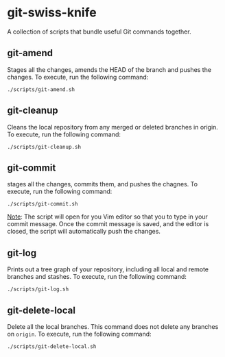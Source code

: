 # git-swiss-knife
A collection of scripts that bundle useful Git commands together.

## git-amend

Stages all the changes, amends the HEAD of the branch and pushes the changes. To execute, run the following command:
```
./scripts/git-amend.sh
```

## git-cleanup

Cleans the local repository from any merged or deleted branches in origin. To execute, run the following command:
```
./scripts/git-cleanup.sh
```

## git-commit

stages all the changes, commits them, and pushes the chagnes. To execute, run the following command:
```
./scripts/git-commit.sh
```

<u>Note</u>: The script will open for you Vim editor so that you to type in your commit message. Once the commit message is saved, and the editor is closed, the script will automatically push the changes.

## git-log

Prints out a tree graph of your repository, including all local and remote branches and stashes. To execute, run the following command:
```
./scripts/git-log.sh
```

## git-delete-local

Delete all the local branches. This command does not delete any branches on `origin`. To execute, run the following command:
```
./scripts/git-delete-local.sh
```
